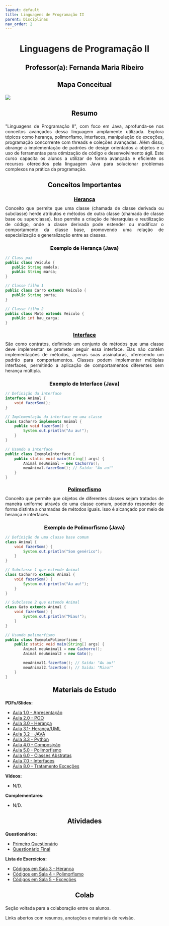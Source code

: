 ```yaml
---
layout: default
title: Linguagens de Programação II
parent: Disciplinas
nav_order: 2
---
```


<h1 align="center"><span style='font-weight: bold;'>Linguagens de Programação II</span></h1>

<h2 style="color: black;" align="center"><span style='font-weight: bold;'>Professor(a):</span> Fernanda Maria Ribeiro</h2>

<h2 style="color: black; margin-bottom: 20px;" align="center"><span style='font-weight: bold;'>Mapa Conceitual</span></h2>

![](../../assets/images/mapalp2.png)

<h2 style="color: black; margin-bottom: 20px;" align="center"><span style='font-weight: bold;'>Resumo</span></h2>

<div style="text-align: justify; margin-bottom: 20px;">"Linguagens de Programação II", com foco em Java, aprofunda-se nos conceitos avançados dessa linguagem amplamente utilizada. Explora tópicos como herança, polimorfismo, interfaces, manipulação de exceções, programação concorrente com threads e coleções avançadas. Além disso, abrange a implementação de padrões de design orientados a objetos e o uso de ferramentas para otimização de código e desenvolvimento ágil. Este curso capacita os alunos a utilizar de forma avançada e eficiente os recursos oferecidos pela linguagem Java para solucionar problemas complexos na prática da programação.</div>

<h2 style="color: black; margin-bottom: 20px;" align="center"><span style='font-weight: bold;'>Conceitos Importantes</span></h2>

<h3 style="color: black; margin-bottom: 10px;" align="center"><span style='font-weight: bold;'><u>Herança</u></span></h3>

<div style="text-align: justify; margin-bottom: 10px;">Conceito que permite que uma classe (chamada de classe derivada ou subclasse) herde atributos e métodos de outra classe (chamada de classe base ou superclasse). Isso permite a criação de hierarquias e reutilização de código, onde a classe derivada pode estender ou modificar o comportamento da classe base, promovendo uma relação de especialização e generalização entre as classes.</div>

<h3 style="color: black; margin-bottom: 10px;" align="center"><span style='font-weight: bold;'>Exemplo de Herança (Java)</span></h3>

```java
// Class pai
public class Veiculo { 
   public String modelo; 
   public String marca;
}

// Classe filho 1
public class Carro extends Veiculo {
   public String porta;
}

// Classe filho 2
public class Moto extends Veiculo {
   public int bau_carga;
}
```

<h3 style="color: black; margin-bottom: 10px; margin-top: 20px;" align="center"><span style='font-weight: bold;'><u>Interface</u></span></h3>

<div style="text-align: justify; margin-bottom: 10px;">São como contratos, definindo um conjunto de métodos que uma classe deve implementar se prometer seguir essa interface. Elas não contêm implementações de métodos, apenas suas assinaturas, oferecendo um padrão para comportamentos. Classes podem implementar múltiplas interfaces, permitindo a aplicação de comportamentos diferentes sem herança múltipla.</div>

<h3 style="color: black; margin-bottom: 10px;" align="center"><span style='font-weight: bold;'>Exemplo de Interface (Java)</span></h3>

```java
// Definição da interface
interface Animal {
    void fazerSom();
}

// Implementação da interface em uma classe
class Cachorro implements Animal {
    public void fazerSom() {
        System.out.println("Au au!");
    }
}

// Usando a interface
public class ExemploInterface {
    public static void main(String[] args) {
        Animal meuAnimal = new Cachorro();
        meuAnimal.fazerSom(); // Saída: "Au au!"
    }
}
```

<h3 style="color: black; margin-bottom: 10px; margin-top: 20px;" align="center"><span style='font-weight: bold;'><u>Polimorfismo</u></span></h3>

<div style="text-align: justify; margin-bottom: 10px;">Conceito que permite que objetos de diferentes classes sejam tratados de maneira uniforme através de uma classe comum, podendo responder de forma distinta a chamadas de métodos iguais. Isso é alcançado por meio de herança e interfaces.</div>

<h3 style="color: black; margin-bottom: 10px;" align="center"><span style='font-weight: bold;'>Exemplo de Polimorfismo (Java)</span></h3>

```java
// Definição de uma classe base comum
class Animal {
    void fazerSom() {
        System.out.println("Som genérico");
    }
}

// Subclasse 1 que estende Animal
class Cachorro extends Animal {
    void fazerSom() {
        System.out.println("Au au!");
    }
}

// Subclasse 2 que estende Animal
class Gato extends Animal {
    void fazerSom() {
        System.out.println("Miau!");
    }
}

// Usando polimorfismo
public class ExemploPolimorfismo {
    public static void main(String[] args) {
        Animal meuAnimal1 = new Cachorro();
        Animal meuAnimal2 = new Gato();

        meuAnimal1.fazerSom(); // Saída: "Au au!"
        meuAnimal2.fazerSom(); // Saída: "Miau!"
    }
}
```

<h2 style="color: black; margin-bottom: 20px; margin-top: 20px;" align="center"><span style='font-weight: bold;'>Materiais de Estudo</span></h2>

**PDFs/Slides:**
   - [Aula 1.0 - Apresentação](https://presencial.muz.ifsuldeminas.edu.br/mod/resource/view.php?id=386342)
   - [Aula 2.0 - POO](https://presencial.muz.ifsuldeminas.edu.br/mod/resource/view.php?id=391983)
   - [Aula 3.0 - Herança](https://presencial.muz.ifsuldeminas.edu.br/mod/resource/view.php?id=391984)
   - [Aula 3.1- Herança/UML](https://presencial.muz.ifsuldeminas.edu.br/mod/resource/view.php?id=391985)
   - [Aula 3.2 - JAVA](https://presencial.muz.ifsuldeminas.edu.br/mod/resource/view.php?id=393705)
   - [Aula 3.3 - Python](https://presencial.muz.ifsuldeminas.edu.br/mod/resource/view.php?id=394855)
   - [Aula 4.0 - Composição](https://presencial.muz.ifsuldeminas.edu.br/mod/resource/view.php?id=394856)
   - [Aula 5.0 - Polimorfismo](https://presencial.muz.ifsuldeminas.edu.br/mod/resource/view.php?id=397733)
   - [Aula 6.0 - Classes Abstratas](https://presencial.muz.ifsuldeminas.edu.br/mod/resource/view.php?id=398220)
   - [Aula 7.0 - Interfaces](https://presencial.muz.ifsuldeminas.edu.br/mod/resource/view.php?id=398683)
   - [Aula 8.0 - Tratamento Exceções](https://presencial.muz.ifsuldeminas.edu.br/mod/resource/view.php?id=398682)
  
**Vídeos:**
  - N/D.
  
**Complementares:**
  - N/D.

<h2 style="color: black; margin-bottom: 20px;" align="center"><span style='font-weight: bold;'>Atividades</span></h2>

**Questionários:**
  - [Primeiro Questionário](https://presencial.muz.ifsuldeminas.edu.br/mod/quiz/view.php?id=394750)
  - [Questionário Final](https://presencial.muz.ifsuldeminas.edu.br/mod/quiz/view.php?id=398661)
  
**Lista de Exercícios:**
  - [Códigos em Sala 3 - Herança](https://presencial.muz.ifsuldeminas.edu.br/mod/resource/view.php?id=398221)
  - [Códigos em Sala 4 - Polimorfismo](https://presencial.muz.ifsuldeminas.edu.br/mod/resource/view.php?id=398511)
  - [Códigos em Sala 5 - Exceções](https://presencial.muz.ifsuldeminas.edu.br/mod/resource/view.php?id=398684)

<h2 style="color: black;  margin-bottom: 20px;" align="center"><span style='font-weight: bold;'>Colab</span></h2>

Seção voltada para a colaboração entre os alunos.

Links abertos com resumos, anotações e materiais de revisão.
